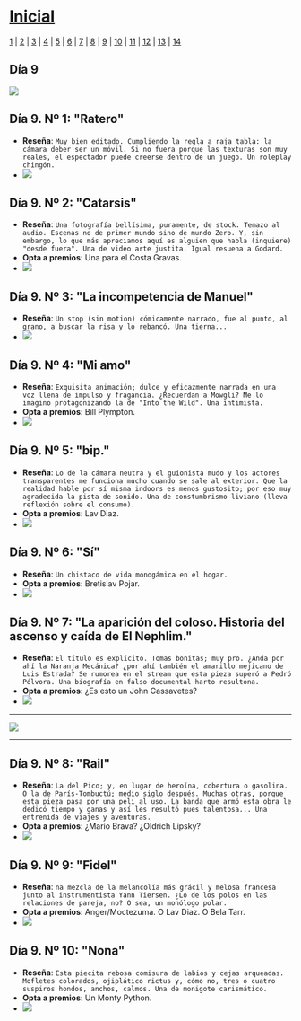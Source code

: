 # [Inicial](./index.md)

[1](dia1.md) | [2](dia2.md) | [3](dia3.md) | [4](dia4.md) | [5](dia5.md) | [6](dia6.md) | [7](dia7.md) | [8](dia8.md) | [9](dia9.md) | [10](dia10.md) | [11](dia11.md) | [12](dia12.md) | [13](dia13.md) | [14](dia14.md)
<h2>Día 9</h2>

![](dia9/0507210.png)  

## **Día 9. Nº 1: "__Ratero__"**
- **Reseña**: `Muy bien editado. Cumpliendo la regla a raja tabla: la cámara deber ser un móvil. Si no fuera porque las texturas son muy reales, el espectador puede creerse dentro de un juego. Un roleplay chingón.`
- ![](dia9/0507211.png)



## **Día 9. Nº 2: "__Catarsis__"**
- **Reseña**: `Una fotografía bellísima, puramente, de stock. Temazo al audio. Escenas no de primer mundo sino de mundo Zero. Y, sin embargo, lo que más apreciamos aquí es alguien que habla (inquiere) "desde fuera". Una de video arte justita. Igual resuena a Godard.`
- **Opta a premios**: Una para el Costa Gravas.
- ![](dia9/0507212.png)


## **Día 9. Nº 3: "__La incompetencia de Manuel__"**
- **Reseña**: `Un stop (sin motion) cómicamente narrado, fue al punto, al grano, a buscar la risa y lo rebancó. Una tierna...`
- ![](dia9/0507213.png)


## **Día 9. Nº 4: "__Mi amo__"**
- **Reseña**: `Exquisita animación; dulce y eficazmente narrada en una voz llena de impulso y fragancia. ¿Recuerdan a Mowgli? Me lo imagino protagonizando la de "Into the Wild". Una intimista.`
- **Opta a premios**: Bill Plympton.
- ![](dia9/0507214.png)



## **Día 9. Nº 5: "__bip.__"**
- **Reseña**: `Lo de la cámara neutra y el guionista mudo y los actores transparentes me funciona mucho cuando se sale al exterior. Que la realidad hable por sí misma indoors es menos gustosito; por eso muy agradecida la pista de sonido. Una de constumbrismo liviano (lleva reflexión sobre el consumo).`
- **Opta a premios**: Lav Diaz.
- ![](dia9/0507215.png)


## **Día 9. Nº 6: "__Sí__"**
- **Reseña**: `Un chistaco de vida monogámica en el hogar.`
- **Opta a premios**: Bretislav Pojar.
- ![](dia9/0507216.png)


## **Día 9. Nº 7: "__La aparición del coloso. Historia del ascenso y caída de El Nephlim.__"**
- **Reseña**: `El título es explícito. Tomas bonitas; muy pro. ¿Anda por ahí la Naranja Mecánica? ¿por ahí también el amarillo mejicano de Luis Estrada? Se rumorea en el stream que esta pieza superó a Pedró Pólvora. Una biografía en falso documental harto resultona.`
- **Opta a premios**: ¿Es esto un John Cassavetes?
- ![](dia9/0507217.png)

<hr>

![](dia9/espectadores.png)

<hr>

## **Día 9. Nº 8: "__Rail__"**
- **Reseña**: `La del Pico; y, en lugar de heroína, cobertura o gasolina. O la de París-Tombuctú; medio siglo después. Muchas otras, porque esta pieza pasa por una peli al uso. La banda que armó esta obra le dedicó tiempo y ganas y así les resultó pues talentosa... Una entrenida de viajes y aventuras.`
- **Opta a premios**: ¿Mario Brava? ¿Oldrich Lipsky? 
- ![](dia9/0507218.png)


## **Día 9. Nº 9: "__Fidel__"**
- **Reseña**: `na mezcla de la melancolía más grácil y melosa francesa junto al instrumentista Yann Tiersen. ¿Lo de los polos en las relaciones de pareja, no? O sea, un monólogo polar.`
- **Opta a premios**: Anger/Moctezuma. O Lav Diaz. O Bela Tarr.
- ![](dia9/0507219.png)


## **Día 9. Nº 10: "__Nona__"**
- **Reseña**: `Esta piecita rebosa comisura de labios y cejas arqueadas. Mofletes colorados, ojiplático rictus y, cómo no, tres o cuatro suspiros hondos, anchos, calmos. Una de monigote carismático.`
- **Opta a premios**: Un Monty Python.
- ![](dia9/05072110.png)



